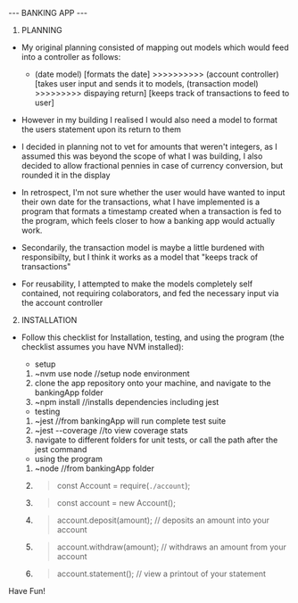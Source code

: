 --- BANKING APP ---

1. PLANNING

- My original planning consisted of mapping out models which would feed into a controller as follows:

  - (date model)
    [formats the date] >>>>>>>>>> (account controller)
                                  [takes user input and 
                                  sends it to models,
    (transaction model) >>>>>>>>> dispaying return]
    [keeps track of 
    transactions to feed
    to user]

- However in my building I realised I would also need a model to format the users statement upon its return to them

- I decided in planning not to vet for amounts that weren't integers, as I assumed this was beyond the scope of what I was building, I also decided to allow fractional pennies in case of currency conversion, but rounded it in the display

- In retrospect, I'm not sure whether the user would have wanted to input their own date for the transactions, what I have implemented is a program that formats a timestamp created when a transaction is fed to the program, which feels closer to how a banking app would actually work.

- Secondarily, the transaction model is maybe a little burdened with responsibilty, but I think it works as a model that "keeps track of transactions"

- For reusability, I attempted to make the models completely self contained, not requiring colaborators, and fed the necessary input via the account controller

2. INSTALLATION

- Follow this checklist for Installation, testing, and using the program (the checklist assumes you have NVM installed):

  - setup
  1. ~nvm use node //setup node environment
  2. clone the app repository onto your machine, and navigate to the bankingApp folder
  3. ~npm install //installs dependencies including jest
  
  - testing
  1. ~jest //from bankingApp will run complete test suite
  2. ~jest --coverage //to view coverage stats
  3. navigate to different folders for unit tests, or call the path after the jest command

  - using the program
  1. ~node //from bankingApp folder
  2. >const Account = require(`./account`); 
  3. >const account = new Account();
  4. >account.deposit(amount); // deposits an amount into your account
  5. >account.withdraw(amount); // withdraws an amount from your account
  6. >account.statement(); // view a printout of your statement

Have Fun!
